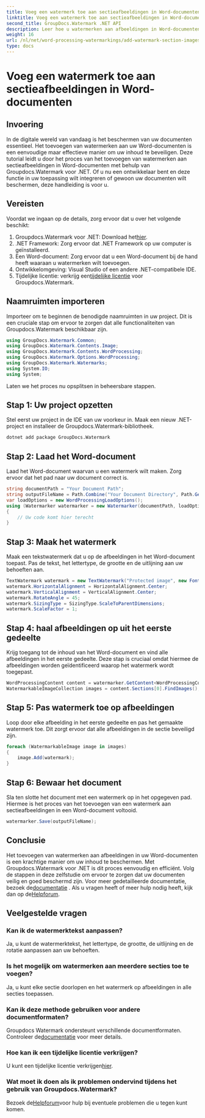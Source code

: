 ```yaml
---
title: Voeg een watermerk toe aan sectieafbeeldingen in Word-documenten
linktitle: Voeg een watermerk toe aan sectieafbeeldingen in Word-documenten
second_title: GroupDocs.Watermark .NET API
description: Leer hoe u watermerken aan afbeeldingen in Word-documenten kunt toevoegen met behulp van Groupdocs. Volg onze gids voor veilige en professionele documentbescherming.
weight: 16
url: /nl/net/word-processing-watermarkings/add-watermark-section-images-word-docs/
type: docs
---
```

# Voeg een watermerk toe aan sectieafbeeldingen in Word-documenten

## Invoering
In de digitale wereld van vandaag is het beschermen van uw documenten essentieel. Het toevoegen van watermerken aan uw Word-documenten is een eenvoudige maar effectieve manier om uw inhoud te beveiligen. Deze tutorial leidt u door het proces van het toevoegen van watermerken aan sectieafbeeldingen in Word-documenten met behulp van Groupdocs.Watermark voor .NET. Of u nu een ontwikkelaar bent en deze functie in uw toepassing wilt integreren of gewoon uw documenten wilt beschermen, deze handleiding is voor u.
## Vereisten
Voordat we ingaan op de details, zorg ervoor dat u over het volgende beschikt:
1.  Groupdocs.Watermark voor .NET: Download het[hier](https://releases.groupdocs.com/Watermark/net/).
2. .NET Framework: Zorg ervoor dat .NET Framework op uw computer is geïnstalleerd.
3. Een Word-document: Zorg ervoor dat u een Word-document bij de hand heeft waaraan u watermerken wilt toevoegen.
4. Ontwikkelomgeving: Visual Studio of een andere .NET-compatibele IDE.
5.  Tijdelijke licentie: verkrijg een[tijdelijke licentie](https://purchase.groupdocs.com/temporary-license/) voor Groupdocs.Watermark.
## Naamruimten importeren
Importeer om te beginnen de benodigde naamruimten in uw project. Dit is een cruciale stap om ervoor te zorgen dat alle functionaliteiten van Groupdocs.Watermark beschikbaar zijn.
```csharp
using GroupDocs.Watermark.Common;
using GroupDocs.Watermark.Contents.Image;
using GroupDocs.Watermark.Contents.WordProcessing;
using GroupDocs.Watermark.Options.WordProcessing;
using GroupDocs.Watermark.Watermarks;
using System.IO;
using System;
```
Laten we het proces nu opsplitsen in beheersbare stappen.
## Stap 1: Uw project opzetten
Stel eerst uw project in de IDE van uw voorkeur in. Maak een nieuw .NET-project en installeer de Groupdocs.Watermark-bibliotheek.
```bash
dotnet add package GroupDocs.Watermark
```
## Stap 2: Laad het Word-document
Laad het Word-document waarvan u een watermerk wilt maken. Zorg ervoor dat het pad naar uw document correct is.
```csharp
string documentPath = "Your Document Path";
string outputFileName = Path.Combine("Your Document Directory", Path.GetFileName(documentPath));
var loadOptions = new WordProcessingLoadOptions();
using (Watermarker watermarker = new Watermarker(documentPath, loadOptions))
{
    // Uw code komt hier terecht
}
```
## Stap 3: Maak het watermerk
Maak een tekstwatermerk dat u op de afbeeldingen in het Word-document toepast. Pas de tekst, het lettertype, de grootte en de uitlijning aan uw behoeften aan.
```csharp
TextWatermark watermark = new TextWatermark("Protected image", new Font("Arial", 8));
watermark.HorizontalAlignment = HorizontalAlignment.Center;
watermark.VerticalAlignment = VerticalAlignment.Center;
watermark.RotateAngle = 45;
watermark.SizingType = SizingType.ScaleToParentDimensions;
watermark.ScaleFactor = 1;
```
## Stap 4: haal afbeeldingen op uit het eerste gedeelte
Krijg toegang tot de inhoud van het Word-document en vind alle afbeeldingen in het eerste gedeelte. Deze stap is cruciaal omdat hiermee de afbeeldingen worden geïdentificeerd waarop het watermerk wordt toegepast.
```csharp
WordProcessingContent content = watermarker.GetContent<WordProcessingContent>();
WatermarkableImageCollection images = content.Sections[0].FindImages();
```
## Stap 5: Pas watermerk toe op afbeeldingen
Loop door elke afbeelding in het eerste gedeelte en pas het gemaakte watermerk toe. Dit zorgt ervoor dat alle afbeeldingen in de sectie beveiligd zijn.
```csharp
foreach (WatermarkableImage image in images)
{
    image.Add(watermark);
}
```
## Stap 6: Bewaar het document
Sla ten slotte het document met een watermerk op in het opgegeven pad. Hiermee is het proces van het toevoegen van een watermerk aan sectieafbeeldingen in een Word-document voltooid.
```csharp
watermarker.Save(outputFileName);
```
## Conclusie
Het toevoegen van watermerken aan afbeeldingen in uw Word-documenten is een krachtige manier om uw inhoud te beschermen. Met Groupdocs.Watermark voor .NET is dit proces eenvoudig en efficiënt. Volg de stappen in deze zelfstudie om ervoor te zorgen dat uw documenten veilig en goed beschermd zijn.
 Voor meer gedetailleerde documentatie, bezoek de[documentatie](https://tutorials.groupdocs.com/Watermark/net/) . Als u vragen heeft of meer hulp nodig heeft, kijk dan op de[Helpforum](https://forum.groupdocs.com/c/watermark/19).
## Veelgestelde vragen
### Kan ik de watermerktekst aanpassen?
Ja, u kunt de watermerktekst, het lettertype, de grootte, de uitlijning en de rotatie aanpassen aan uw behoeften.
### Is het mogelijk om watermerken aan meerdere secties toe te voegen?
Ja, u kunt elke sectie doorlopen en het watermerk op afbeeldingen in alle secties toepassen.
### Kan ik deze methode gebruiken voor andere documentformaten?
 Groupdocs Watermark ondersteunt verschillende documentformaten. Controleer de[documentatie](https://tutorials.groupdocs.com/Watermark/net/) voor meer details.
### Hoe kan ik een tijdelijke licentie verkrijgen?
 U kunt een tijdelijke licentie verkrijgen[hier](https://purchase.groupdocs.com/temporary-license/).
### Wat moet ik doen als ik problemen ondervind tijdens het gebruik van Groupdocs.Watermark?
 Bezoek de[Helpforum](https://forum.groupdocs.com/c/watermark/19)voor hulp bij eventuele problemen die u tegen kunt komen.
